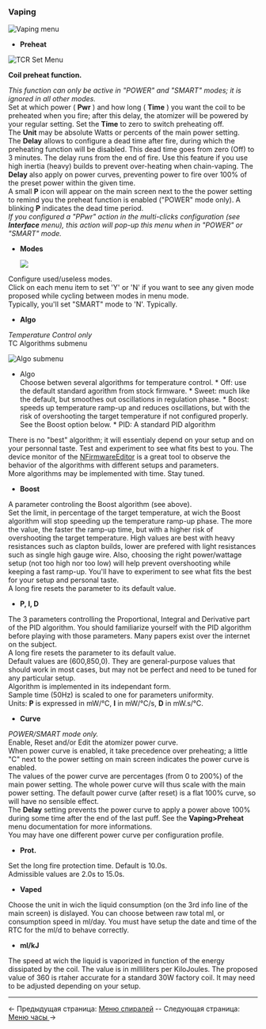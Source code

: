 ### Vaping  
 
 
 ![Vaping menu](https://www.dropbox.com/s/5nafopmyhl6m8as/vaping2.png?dl=1)  

* __Preheat__
    
 ![TCR Set Menu](https://www.dropbox.com/s/d1ncqa9heec6grx/preheat1.png?dl=1)
        
   __Coil preheat function.__  
        
 *This function can only be active in "POWER" and "SMART" modes; it is ignored in all other modes.*  
        Set at which power ( **Pwr** ) and how long ( **Time** ) you want the coil to be preheated when you fire; after this delay, the atomizer will be powered by your regular setting. Set the **Time** to zero to switch preheating off.  
        The **Unit** may be absolute Watts or percents of the main power setting.   
        The **Delay** allows to configure a dead time after fire, during which the preheating function will be disabled. This dead time goes from zero (Off) to 3 minutes. The delay runs from the end of fire. Use this feature if you use high inertia (heavy) builds to prevent over-heating when chain-vaping. The **Delay** also apply on power curves, preventing power to fire over 100% of the preset power within the given time.  
        A small **P** icon will appear on the main screen next to the the power setting to remind you the preheat function is enabled ("POWER" mode only). A blinking **P** indicates the dead time period.  
        *If you configured a "PPwr" action in the multi-clicks configuration (see **Interface** menu), this action will pop-up this menu when in "POWER" or "SMART" mode.*  

   * __Modes__

        ![](http://i345.photobucket.com/albums/p374/ClockSelect/eVic/modes_zpslphwvqhh.png)

 Configure used/useless modes.  
         Click on each menu item to set 'Y' or 'N' if you want to see any given mode proposed while cycling between modes in menu mode.  
         Typically, you'll set "SMART" mode to 'N'. Typically.

   * __Algo__
    
*Temperature Control only*  
         TC Algorithms submenu  

![Algo submenu](https://www.dropbox.com/s/ecy9oqapftnfwh3/algo.png?dl=1)  

* Algo  
         Choose betwen several algorithms for temperature control.
           * Off: use the default standard agorithm from stock firmware.
           * Sweet: much like the default, but smoothes out oscillations in regulation phase.
           * Boost: speeds up temperature ramp-up and reduces oscillations, but with the risk of overshooting the target temperature if not configured properly. See the Boost option below.
           * PID: A standard PID algorithm
         
There is no "best" algorithm; it will essentialy depend on your setup and on your personnal taste. Test and experiment to see what fits best to you. The device monitor of the [NFirmwareEditor](https://github.com/TBXin/NFirmwareEditor/releases) is a great tool to observe the behavior of the algorithms with different setups and parameters.  
More algorithms may be implemented with time. Stay tuned.  

* __Boost__
    
 A parameter controling the Boost algorithm (see above).  
        Set the limit, in percentage of the target temperature, at wich the Boost algorithm will stop speeding up the temperature ramp-up phase. The more the value, the faster the ramp-up time, but with a higher risk of overshooting the target temperature. High values are best with heavy resistances such as clapton builds, lower are prefered with light resistances such as single high gauge wire. Also, choosing the right power/wattage setup (not too high nor too low) will help prevent overshooting while keeping a fast ramp-up. You'll have to experiment to see what fits the best for your setup and personal taste.  
        A long fire resets the parameter to its default value.

* __P, I, D__
      
 The 3 parameters controlling the Proportional, Integral and Derivative part of the PID algorithm. You should familiarize yourself with the PID algorithm before playing with those parameters. Many papers exist over the internet on the subject.  
        A long fire resets the parameter to its default value.  
        Default values are (600,850,0). They are general-purpose values that should work in most cases, but may not be perfect and need to be tuned for any particular setup.  
        Algorithm is implemented in its independant form.  
        Sample time (50Hz) is scaled to one for parameters uniformity.  
        Units: **P** is expressed in mW/°C, **I** in mW/°C/s, **D** in mW.s/°C.

* __Curve__

 *POWER/SMART mode only.*        
        Enable, Reset and/or Edit the atomizer power curve.  
        When power curve is enabled, it take precedence over preheating; a little "C" next to the power setting on main screen indicates the power curve is enabled.  
        The values of the power curve are percentages (from 0 to 200%) of the main power setting. The whole power curve will thus scale with the main power setting. The default power curve (after reset) is a flat 100% curve, so will have no sensible effect.  
        The **Delay** setting prevents the power curve to apply a power above 100% during some time after the end of the last puff. See the **Vaping>Preheat** menu documentation for more informations.  
        You may have one different power curve per configuration profile.  

* __Prot.__

 Set the long fire protection time. Default is 10.0s.  
        Admissible values are 2.0s to 15.0s.

* __Vaped__

Choose the unit in wich the liquid consumption (on the 3rd info line of the main screen) is dislayed. You can choose between raw total ml, or consumption speed in ml/day. You must have setup the date and time of the RTC for the ml/d to behave correctly.

* __ml/kJ__

The speed at wich the liquid is vaporized in function of the energy dissipated by the coil. The value is in milliliters per KiloJoules. The proposed value of 360 is rtaher accurate for a standard 30W factory coil. It may need to be adjusted depending on your setup.  

-----

← Предыдущая страница: [Меню спиралей](coils_ru.md) --  Следующая страница: [Меню часы ](clock_ru.md)→
